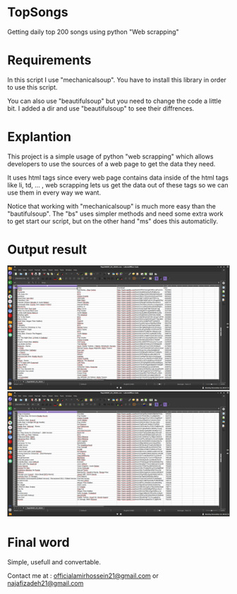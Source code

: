# TopSongs
Getting daily top 200 songs using python "Web scrapping"


# Requirements
In this script I use "mechanicalsoup". You have to install this library
in order to use this script.

You can also use "beautifulsoup" but you need to change the code a little bit.
I added a dir and use "beautifulsoup" to see their diffrences.

# Explantion
This project is a simple usage of python "web scrapping" which allows developers
to use the sources of a web page to get the data they need.

It uses html tags since every web page contains data inside of the html tags like
li, td, ... , web scrapping lets us get the data out of these tags so we can
use them in every way we want.

Notice that working with "mechanicalsoup" is much more easy than the "bautifulsoup".
The "bs" uses simpler methods and need some extra work to get start our script, but on
the other hand "ms" does this automaticlly.

# Output result

<img src="https://github.com/Official21A/TopSongs/blob/master/pics/11-23-2020.png" />
<img src="https://github.com/Official21A/TopSongs/blob/master/pics/23-11-2020-1.png" />

# Final word
Simple, usefull and convertable. 

Contact me at : officialamirhossein21@gmail.com or najafizadeh21@gmail.com

